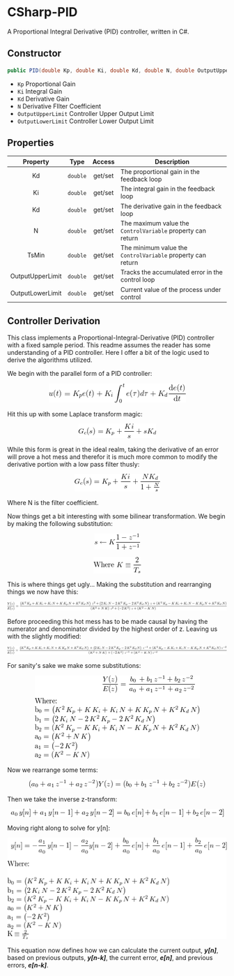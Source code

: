 # CSharp-PID
A Proportional Integral Derivative (PID) controller, written in C#.

## Constructor
```cs
public PID(double Kp, double Ki, double Kd, double N, double OutputUpperLimit, double OutputLowerLimit)
```
* ```Kp``` Proportional Gain
* ```Ki``` Integral Gain
* ```Kd``` Derivative Gain
* ```N``` Derivative FIlter Coefficient
* ```OutputUpperLimit``` Controller Upper Output Limit
* ```OutputLowerLimit``` Controller Lower Output Limit

## Properties
| Property            | Type        | Access  | Description                                                     |
|:-------------------:|:-----------:|:-------:|-----------------------------------------------------------------|
| Kd    | ```double``` | get/set | The proportional gain in the feedback loop                      |
| Ki        | ```double``` | get/set | The integral gain in the feedback loop                          |
| Kd      | ```double``` | get/set | The derivative gain in the feedback loop                        |
| N           | ```double``` | get/set | The maximum value the ```ControlVariable``` property can return |
| TsMin           | ```double``` | get/set | The minimum value the ```ControlVariable``` property can return |
| OutputUpperLimit        | ```double``` | get/set | Tracks the accumulated error in the control loop                |
| OutputLowerLimit     | ```double``` | get/set | Current value of the process under control                      |

## Controller Derivation

This class implements a Proportional-Integral-Derivative (PID) controller with a fixed sample period.
This readme assumes the reader has some understanding of a PID controller. Here I offer a bit of the logic used to derive the algorithms utilized.

We begin with the parallel form of a PID controller:

<p align="center">  <img src="/images/render.gif"/>   </p>

Hit this up with some Laplace transform magic:

<p align="center">  <img src="/images/render 1.gif"/>   </p>

While this form is great in the ideal realm, taking the derivative of an error will prove a hot mess and therefor it is much more common to modify the derivative portion with a low pass filter thusly:

<p align="center">  <img src="/images/render 2.gif"/>   </p>

Where N is the filter coefficient.

Now things get a bit interesting with some bilinear transformation. We begin by making the following substitution:  

<p align="center">  <img src="/images/render 3.gif"/>   </p>
<p align="center">  <img src="/images/render 4.gif"/>   </p>

This is where things get ugly… Making the substitution and rearranging things we now have this:

<p align="center">  <img src="/images/render 5.gif"/>   </p>

Before proceeding this hot mess has to be made causal by having the numerator and denominator divided by the highest order of z. Leaving us with the slightly modified:

<p align="center">  <img src="/images/render 6.gif"/>   </p>

For sanity's sake we make some substitutions:

<p align="center">  <img src="/images/render 7.gif"/>   </p>

Now we rearrange some terms:

<p align="center">  <img src="/images/render 8.gif"/>   </p>

Then we take the inverse z-transform:

<p align="center">  <img src="/images/render 9.gif"/>   </p>

Moving right along to solve for y[n]:

<p align="center">  <img src="/images/render 10.gif"/>   </p>

This equation now defines how we can calculate the current output, *__y[n]__*, based on previous outputs, *__y[n-k]__*, the current error, *__e[n]__*, and previous errors, *__e[n-k]__*. 
